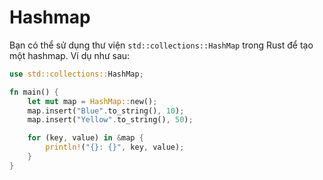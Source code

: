 # Hashmap

Bạn có thể sử dụng thư viện `std::collections::HashMap` trong Rust để tạo một hashmap. Ví dụ như sau:

```rust
use std::collections::HashMap;

fn main() {
    let mut map = HashMap::new();
    map.insert("Blue".to_string(), 10);
    map.insert("Yellow".to_string(), 50);

    for (key, value) in &map {
        println!("{}: {}", key, value);
    }
}
```
